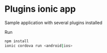 # Plugins ionic app
Sample application with several plugins installed 

Run 
```bash 
npm install 
ionic cordova run <android|ios>
```
